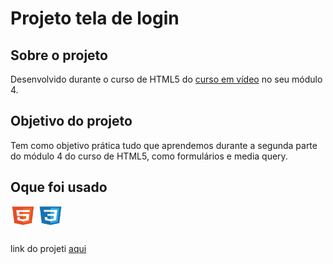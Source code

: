  <h1>Projeto tela de login</h1>
 
 <h2>Sobre o projeto</h2>
 
 <p>Desenvolvido durante o curso de HTML5 do <a href="https://www.cursoemvideo.com" target="_blank">curso em vídeo</a> no seu módulo 4.</p>


<h2>Objetivo do projeto</h2>

<p>Tem como objetivo prática tudo que aprendemos durante a segunda parte do módulo 4 do curso de HTML5, como formulários e media query.</p>

<h2>Oque foi usado</h2>

<div>
<img align="center" alt="calmon-HTML" height="30" width="40" src="https://raw.githubusercontent.com/devicons/devicon/master/icons/html5/html5-original.svg">
<img align="center" alt="calmon-CSS" height="30" width="40" src="https://raw.githubusercontent.com/devicons/devicon/master/icons/css3/css3-original.svg">
</div>

##

<p>link do projeti <a href="https://calmon1984.github.io/projeto-tela-login/" target="_blank">aqui</a></p>
